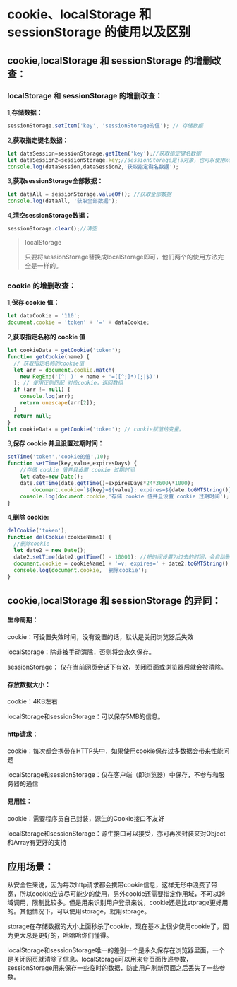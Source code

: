# cookie、localStorage 和 sessionStorage 的使用以及区别

## cookie,localStorage 和 sessionStorage 的增删改查：
### localStorage 和 sessionStorage 的增删改查：
1,**存储数据：**
```js
sessionStorage.setItem('key', 'sessionStorage的值'); // 存储数据
```
2,**获取指定键名数据：**
```js
let dataSession=sessionStorage.getItem('key');//获取指定键名数据
let dataSession2=sessionStorage.key;//sessionStorage是js对象，也可以使用key的方式来获取值
console.log(dataSession,dataSession2,'获取指定键名数据');
```
3,**获取sessionStorage全部数据：**
```js
let dataAll = sessionStorage.valueOf(); //获取全部数据
console.log(dataAll, '获取全部数据');
```
4,**清空sessionStorage数据：**
```js
sessionStorage.clear();//清空
```

> localStorage
>
> 只要将sessionStorage替换成localStorage即可，他们两个的使用方法完全是一样的。

### cookie  的增删改查：

1,**保存 cookie 值：**
```js
let dataCookie = '110';
document.cookie = 'token' + '=' + dataCookie;
```
2,**获取指定名称的 cookie 值**
```js
let cookieData = getCookie('token');
function getCookie(name) {
  // 获取指定名称的cookie值
  let arr = document.cookie.match(
    new RegExp('(^| )' + name + '=([^;]*)(;|$)')
  ); // 使用正则匹配 对应cookie，返回数组
  if (arr != null) {
    console.log(arr);
    return unescape(arr[2]);
  }
  return null;
}
let cookieData = getCookie('token'); // cookie赋值给变量。
```
3,**保存 cookie 并且设置过期时间：**
```js
setTime('token','cookie的值',10);
function setTime(key,value,expiresDays) {
    //存储 cookie 值并且设置 cookie 过期时间
    let date=new Date();
    date.setTime(date.getTime()+expiresDays*24*3600\*1000);
        document.cookie=`${key}=${value}; expires=${date.toGMTString()}`;
    console.log(document.cookie,'存储 cookie 值并且设置 cookie 过期时间');
}
```
4,**删除 cookie:**
```js
delCookie('token');
function delCookie(cookieName1) {
  //删除cookie
  let date2 = new Date();
  date2.setTime(date2.getTime() - 10001); //把时间设置为过去的时间，会自动删除
  document.cookie = cookieName1 + '=v; expires=' + date2.toGMTString();
  console.log(document.cookie, '删除cookie');
}
```
## cookie,localStorage 和 sessionStorage 的异同：
#### 生命周期：
cookie：可设置失效时间，没有设置的话，默认是关闭浏览器后失效

localStorage：除非被手动清除，否则将会永久保存。

sessionStorage： 仅在当前网页会话下有效，关闭页面或浏览器后就会被清除。
#### 存放数据大小：
cookie：4KB左右

localStorage和sessionStorage：可以保存5MB的信息。
#### http请求：
cookie：每次都会携带在HTTP头中，如果使用cookie保存过多数据会带来性能问题

localStorage和sessionStorage：仅在客户端（即浏览器）中保存，不参与和服务器的通信

#### 易用性：
cookie：需要程序员自己封装，源生的Cookie接口不友好

localStorage和sessionStorage：源生接口可以接受，亦可再次封装来对Object和Array有更好的支持

## 应用场景：

从安全性来说，因为每次http请求都会携带cookie信息，这样无形中浪费了带宽，所以cookie应该尽可能少的使用，另外cookie还需要指定作用域，不可以跨域调用，限制比较多。但是用来识别用户登录来说，cookie还是比stprage更好用的。其他情况下，可以使用storage，就用storage。

storage在存储数据的大小上面秒杀了cookie，现在基本上很少使用cookie了，因为更大总是更好的，哈哈哈你们懂得。

localStorage和sessionStorage唯一的差别一个是永久保存在浏览器里面，一个是关闭网页就清除了信息。localStorage可以用来夸页面传递参数，sessionStorage用来保存一些临时的数据，防止用户刷新页面之后丢失了一些参数。






